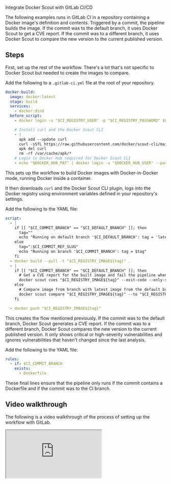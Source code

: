 Integrate Docker Scout with GitLab CI/CD


The following examples runs in GitLab CI in a repository containing a Docker
image's definition and contents. Triggered by a commit, the pipeline builds the
image. If the commit was to the default branch, it uses Docker Scout to get a
CVE report. If the commit was to a different branch, it uses Docker Scout to
compare the new version to the current published version.

## Steps

First, set up the rest of the workflow. There's a lot that's not specific to
Docker Scout but needed to create the images to compare.

Add the following to a `.gitlab-ci.yml` file at the root of your repository.

```yaml
docker-build:
  image: docker:latest
  stage: build
  services:
    - docker:dind
  before_script:
    - docker login -u "$CI_REGISTRY_USER" -p "$CI_REGISTRY_PASSWORD" $CI_REGISTRY

    # Install curl and the Docker Scout CLI
    - |
      apk add --update curl
      curl -sSfL https://raw.githubusercontent.com/docker/scout-cli/main/install.sh | sh -s -- 
      apk del curl 
      rm -rf /var/cache/apk/*
    # Login to Docker Hub required for Docker Scout CLI
    - echo "$DOCKER_HUB_PAT" | docker login -u "$DOCKER_HUB_USER" --password-stdin
```

This sets up the workflow to build Docker images with Docker-in-Docker mode,
running Docker inside a container.

It then downloads `curl` and the Docker Scout CLI plugin, logs into the Docker
registry using environment variables defined in your repository's settings.

Add the following to the YAML file:

```yaml
script:
  - |
    if [[ "$CI_COMMIT_BRANCH" == "$CI_DEFAULT_BRANCH" ]]; then
      tag=""
      echo "Running on default branch '$CI_DEFAULT_BRANCH': tag = 'latest'"
    else
      tag=":$CI_COMMIT_REF_SLUG"
      echo "Running on branch '$CI_COMMIT_BRANCH': tag = $tag"
    fi
  - docker build --pull -t "$CI_REGISTRY_IMAGE${tag}" .
  - |
    if [[ "$CI_COMMIT_BRANCH" == "$CI_DEFAULT_BRANCH" ]]; then
      # Get a CVE report for the built image and fail the pipeline when critical or high CVEs are detected
      docker scout cves "$CI_REGISTRY_IMAGE${tag}" --exit-code --only-severity critical,high    
    else
      # Compare image from branch with latest image from the default branch and fail if new critical or high CVEs are detected
      docker scout compare "$CI_REGISTRY_IMAGE${tag}" --to "$CI_REGISTRY_IMAGE:latest" --exit-code --only-severity critical,high --ignore-unchanged
    fi

  - docker push "$CI_REGISTRY_IMAGE${tag}"
```

This creates the flow mentioned previously. If the commit was to the default
branch, Docker Scout generates a CVE report. If the commit was to a different
branch, Docker Scout compares the new version to the current published version.
It only shows critical or high-severity vulnerabilities and ignores
vulnerabilities that haven't changed since the last analysis.

Add the following to the YAML file:

```yaml
rules:
  - if: $CI_COMMIT_BRANCH
    exists:
      - Dockerfile
```

These final lines ensure that the pipeline only runs if the commit contains a
Dockerfile and if the commit was to the CI branch.

## Video walkthrough

The following is a video walkthrough of the process of setting up the workflow with GitLab.

<iframe class="border-0 w-full aspect-video mb-8" allow="fullscreen" src="https://www.loom.com/embed/451336c4508c42189532108fc37b2560?sid=f912524b-276d-417d-b44a-c2d39719aa1a"></iframe>
